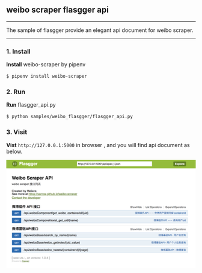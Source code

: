 ## weibo scraper flasgger api
----
The sample of  flasgger provide an elegant api document for weibo scraper.

----
### 1. Install

**Install** weibo-scraper by pipenv
```bash
$ pipenv install weibo-scraper

```

### 2. Run
**Run** flasgger_api.py

```bash
$ python samples/weibo_flasgger/flasgger_api.py
```

### 3. Visit
**Vist** `http://127.0.0.1:5000` in browser , and you will find api document as below.

![img](https://raw.githubusercontent.com/Xarrow/weibo-scraper/search_name/samples/weibo_flasgger/imgs/weibo-flasgger.png)